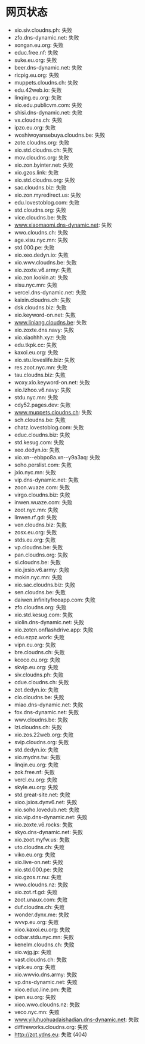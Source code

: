 # 网页状态
- xio.siv.cloudns.ph: 失败
- zfo.dns-dynamic.net: 失败
- xongan.eu.org: 失败
- educ.free.nf: 失败
- suke.eu.org: 失败
- beer.dns-dynamic.net: 失败
- ricpig.eu.org: 失败
- muppets.cloudns.ch: 失败
- edu.42web.io: 失败
- linqing.eu.org: 失败
- xio.edu.publicvm.com: 失败
- shisi.dns-dynamic.net: 失败
- vx.cloudns.ch: 失败
- ipzo.eu.org: 失败
- woshiwoyansebuya.cloudns.be: 失败
- zote.cloudns.org: 失败
- xio.std.cloudns.ch: 失败
- mov.cloudns.org: 失败
- xio.zon.byinter.net: 失败
- xio.gzos.link: 失败
- xio.std.cloudns.org: 失败
- sac.cloudns.biz: 失败
- xio.zon.myredirect.us: 失败
- edu.lovestoblog.com: 失败
- std.cloudns.org: 失败
- vice.cloudns.be: 失败
- www.xiaomaomi.dns-dynamic.net: 失败
- wwo.cloudns.ch: 失败
- age.xisu.nyc.mn: 失败
- std.000.pe: 失败
- xio.xeo.dedyn.io: 失败
- xio.wwv.cloudns.be: 失败
- xio.zoxte.v6.army: 失败
- xio.zon.lookin.at: 失败
- xisu.nyc.mn: 失败
- vercel.dns-dynamic.net: 失败
- kaixin.cloudns.ch: 失败
- dsk.cloudns.biz: 失败
- xio.keyword-on.net: 失败
- www.liniang.cloudns.be: 失败
- xio.zoxte.dns.navy: 失败
- xio.xiaohhh.xyz: 失败
- edu.tkpk.cc: 失败
- kaxoi.eu.org: 失败
- xio.stu.loveslife.biz: 失败
- res.zoot.nyc.mn: 失败
- tau.cloudns.biz: 失败
- woxy.xio.keyword-on.net: 失败
- xio.lzhoo.v6.navy: 失败
- stdu.nyc.mn: 失败
- cdy52.pages.dev: 失败
- www.muppets.cloudns.ch: 失败
- sch.cloudns.be: 失败
- chatz.lovestoblog.com: 失败
- educ.cloudns.biz: 失败
- std.kesug.com: 失败
- xeo.dedyn.io: 失败
- xio.xn--ebbpo8a.xn--y9a3aq: 失败
- soho.perslist.com: 失败
- jxio.nyc.mn: 失败
- vip.dns-dynamic.net: 失败
- zoon.wuaze.com: 失败
- virgo.cloudns.biz: 失败
- inwen.wuaze.com: 失败
- zoot.nyc.mn: 失败
- linwen.rf.gd: 失败
- ven.cloudns.biz: 失败
- zosx.eu.org: 失败
- stds.eu.org: 失败
- vp.cloudns.be: 失败
- pan.cloudns.org: 失败
- si.cloudns.be: 失败
- xio.jxsio.v6.army: 失败
- mokin.nyc.mn: 失败
- xio.sac.cloudns.biz: 失败
- sen.cloudns.be: 失败
- daiwen.infinityfreeapp.com: 失败
- zfo.cloudns.org: 失败
- xio.std.kesug.com: 失败
- xiolin.dns-dynamic.net: 失败
- xio.zoten.onflashdrive.app: 失败
- edu.ezpz.work: 失败
- vipn.eu.org: 失败
- bre.cloudns.ch: 失败
- kcoco.eu.org: 失败
- skvip.eu.org: 失败
- siv.cloudns.ph: 失败
- cdue.cloudns.ch: 失败
- zot.dedyn.io: 失败
- clo.cloudns.be: 失败
- miao.dns-dynamic.net: 失败
- fox.dns-dynamic.net: 失败
- wwv.cloudns.be: 失败
- lzi.cloudns.ch: 失败
- xio.zos.22web.org: 失败
- svip.cloudns.org: 失败
- std.dedyn.io: 失败
- xio.mydns.tw: 失败
- linqin.eu.org: 失败
- zok.free.nf: 失败
- vercl.eu.org: 失败
- skyle.eu.org: 失败
- std.great-site.net: 失败
- xioo.jxios.dynv6.net: 失败
- xio.soho.lovedub.net: 失败
- xio.vip.dns-dynamic.net: 失败
- xio.zoxte.v6.rocks: 失败
- skyo.dns-dynamic.net: 失败
- xio.zoot.myfw.us: 失败
- uto.cloudns.ch: 失败
- viko.eu.org: 失败
- xio.live-on.net: 失败
- xio.std.000.pe: 失败
- xio.gzos.rr.nu: 失败
- wwo.cloudns.nz: 失败
- xio.zot.rf.gd: 失败
- zoot.unaux.com: 失败
- duf.cloudns.ch: 失败
- wonder.dynx.me: 失败
- wvvp.eu.org: 失败
- xioo.kaxoi.eu.org: 失败
- odbar.stdu.nyc.mn: 失败
- kenelm.cloudns.ch: 失败
- xio.wjg.jp: 失败
- vast.cloudns.ch: 失败
- vipk.eu.org: 失败
- xio.wwvio.dns.army: 失败
- vp.dns-dynamic.net: 失败
- xioo.educ.line.pm: 失败
- ipen.eu.org: 失败
- xioo.wwo.cloudns.nz: 失败
- veco.nyc.mn: 失败
- www.yiluhuohuadaishadian.dns-dynamic.net: 失败
- diffireworks.cloudns.org: 失败
- http://zot.ydns.eu: 失败 (404)
